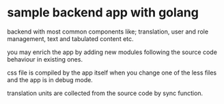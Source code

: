 # sample backend app with golang

backend with most common components like; translation, user and role management, text and tabulated content etc.

you may enrich the app by adding new modules following the source code behaviour in existing ones.

css file is compiled by the app itself when you change one of the less files and the app is in debug mode.

translation units are collected from the source code by sync function.
